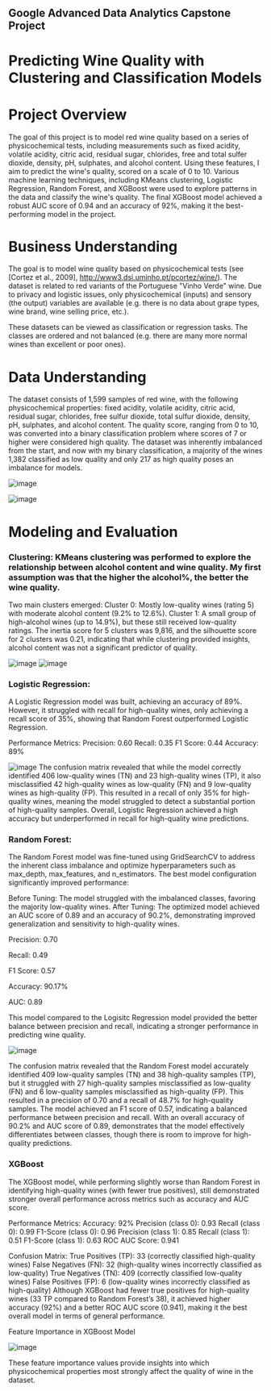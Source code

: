 ## Google Advanced Data Analytics Capstone Project


# Predicting Wine Quality with Clustering and Classification Models

# Project Overview

The goal of this project is to model red wine quality based on a series of physicochemical tests, including measurements such as fixed acidity, volatile acidity, citric acid, residual sugar, chlorides, free and total sulfer dioxide, density, pH, sulphates, and alcohol content. Using these features, I aim to predict the wine's quality, scored on a scale of 0 to 10. Various machine learning techniques, including KMeans clustering, Logistic Regression, Random Forest, and XGBoost were used to explore patterns in the data and classify the wine's quality. The final XGBoost model achieved a robust AUC score of 0.94 and an accuracy of 92%, making it the best-performing model in the project.

# Business Understanding 

The goal is to model wine quality based on physicochemical tests (see [Cortez et al., 2009], http://www3.dsi.uminho.pt/pcortez/wine/).
The dataset is related to red variants of the Portuguese "Vinho Verde" wine. Due to privacy and logistic issues, only physicochemical (inputs) and sensory (the output) variables are available (e.g. there is no data about grape types, wine brand, wine selling price, etc.).

These datasets can be viewed as classification or regression tasks. The classes are ordered and not balanced (e.g. there are many more normal wines than excellent or poor ones).

# Data Understanding 

The dataset consists of 1,599 samples of red wine, with the following physicochemical properties: fixed acidity, volatile acidity, citric acid, residual sugar, chlorides, free sulfur dioxide, total sulfur dioxide, density, pH, sulphates, and alcohol content. The quality score, ranging from 0 to 10, was converted into a binary classification problem where scores of 7 or higher were considered high quality. The dataset was inherently imbalanced from the start, and now with my binary classification, a majority of the wines 1,382 classified as low quality and only 217 as high quality poses an imbalance for models.

![image](https://github.com/user-attachments/assets/d56e644f-afe8-4dbe-b72e-514fc5ccbfb2)

![image](https://github.com/user-attachments/assets/3683d248-b79d-4cd1-8488-7d4f5da2b9e5)

# Modeling and Evaluation 

### Clustering: KMeans clustering was performed to explore the relationship between alcohol content and wine quality. My first assumption was that the higher the alcohol%, the better the wine quality. 

Two main clusters emerged:
Cluster 0: Mostly low-quality wines (rating 5) with moderate alcohol content (9.2% to 12.6%).
Cluster 1: A small group of high-alcohol wines (up to 14.9%), but these still received low-quality ratings.
The inertia score for 5 clusters was 9,816, and the silhouette score for 2 clusters was 0.21, indicating that while clustering provided insights, alcohol content was not a significant predictor of quality.

![image](https://github.com/user-attachments/assets/bfd95aaf-0af0-48a7-886e-572ec8b287ca)
![image](https://github.com/user-attachments/assets/4dad0a2d-8376-4a54-9c24-2c74de8db529)


### Logistic Regression:

A Logistic Regression model was built, achieving an accuracy of 89%. However, it struggled with recall for high-quality wines, only achieving a recall score of 35%, showing that Random Forest outperformed Logistic Regression.

Performance Metrics:
Precision: 0.60
Recall: 0.35
F1 Score: 0.44
Accuracy: 89%


![image](https://github.com/user-attachments/assets/4ee3bfd3-a7f2-4660-9a03-31c17b7f14a3)
The confusion matrix revealed that while the model correctly identified 406 low-quality wines (TN) and 23 high-quality wines (TP), it also misclassified 42 high-quality wines as low-quality (FN) and 9 low-quality wines as high-quality (FP). This resulted in a recall of only 35% for high-quality wines, meaning the model struggled to detect a substantial portion of high-quality samples. Overall, Logistic Regression achieved a high accuracy but underperformed in recall for high-quality wine predictions.


### Random Forest: 
The Random Forest model was fine-tuned using GridSearchCV to address the inherent class imbalance and optimize hyperparameters such as max_depth, max_features, and n_estimators. The best model configuration significantly improved performance:

Before Tuning: The model struggled with the imbalanced classes, favoring the majority low-quality wines.
After Tuning: The optimized model achieved an AUC score of 0.89 and an accuracy of 90.2%, demonstrating improved generalization and sensitivity to high-quality wines. 

Precision: 0.70

Recall: 0.49

F1 Score: 0.57

Accuracy: 90.17%

AUC: 0.89

This model compared to the Logisitc Regression model provided the better balance between precision and recall, indicating a stronger performance in predicting wine quality.

![image](https://github.com/user-attachments/assets/352824f4-2c87-4af1-ad39-55dadb2ca703)

The confusion matrix revealed that the Random Forest model accurately identified 409 low-quality samples (TN) and 38 high-quality samples (TP), but it struggled with 27 high-quality samples misclassified as low-quality (FN) and 6 low-quality samples misclassified as high-quality (FP). This resulted in a precision of 0.70 and a recall of 48.7% for high-quality samples. The model achieved an F1 score of 0.57, indicating a balanced performance between precision and recall. With an overall accuracy of 90.2% and AUC score of 0.89, demonstrates that the model effectively differentiates between classes, though there is room to improve for high-quality predictions.


### XGBoost

The XGBoost model, while performing slightly worse than Random Forest in identifying high-quality wines (with fewer true positives), still demonstrated stronger overall performance across metrics such as accuracy and AUC score.

Performance Metrics:
Accuracy: 92%
Precision (class 0): 0.93
Recall (class 0): 0.99
F1-Score (class 0): 0.96
Precision (class 1): 0.85
Recall (class 1): 0.51
F1-Score (class 1): 0.63
ROC AUC Score: 0.941

Confusion Matrix:
True Positives (TP): 33 (correctly classified high-quality wines)
False Negatives (FN): 32 (high-quality wines incorrectly classified as low-quality)
True Negatives (TN): 409 (correctly classified low-quality wines)
False Positives (FP): 6 (low-quality wines incorrectly classified as high-quality)
Although XGBoost had fewer true positives for high-quality wines (33 TP compared to Random Forest’s 38), it achieved higher accuracy (92%) and a better ROC AUC score (0.941), making it the best overall model in terms of general performance.

Feature Importance in XGBoost Model

![image](https://github.com/user-attachments/assets/76dd0980-5dbd-4ddb-8c3a-bd17f5e89234)

These feature importance values provide insights into which physicochemical properties most strongly affect the quality of wine in the dataset.


